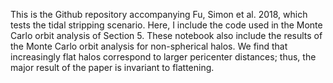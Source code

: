 This is the Github repository accompanying Fu, Simon et al. 2018, which tests the tidal stripping scenario. Here, I include the code used in the Monte Carlo orbit analysis of Section 5. These notebook also include the results of the Monte Carlo orbit analysis for non-spherical halos. We find that increasingly flat halos correspond to larger pericenter distances; thus, the major result of the paper is invariant to flattening. 
